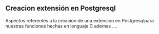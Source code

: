 ## Creacion extensión en Postgresql
Aspectos referentes a la creacion de una extension en Postgresqlpara nuestras
funciones hechas en lenguaje C ademas ....
